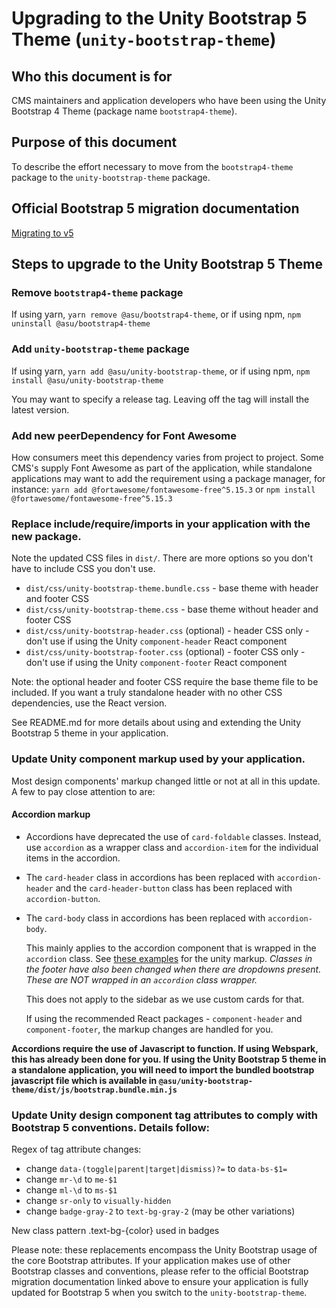 # Upgrading to the Unity Bootstrap 5 Theme (`unity-bootstrap-theme`)

## Who this document is for

CMS maintainers and application developers who have been using the Unity Bootstrap 4 Theme (package name `bootstrap4-theme`).

## Purpose of this document

To describe the effort necessary to move from the `bootstrap4-theme` package to the `unity-bootstrap-theme` package.

## Official Bootstrap 5 migration documentation

[Migrating to v5](https://getbootstrap.com/docs/5.1/migration/)

## Steps to upgrade to the Unity Bootstrap 5 Theme

### Remove `bootstrap4-theme` package

If using yarn, `yarn remove @asu/bootstrap4-theme`, or if using npm, `npm uninstall @asu/bootstrap4-theme`

### Add `unity-bootstrap-theme` package

If using yarn, `yarn add @asu/unity-bootstrap-theme`, or if using npm, `npm install @asu/unity-bootstrap-theme`

You may want to specify a release tag. Leaving off the tag will install the latest version.

### Add new peerDependency for Font Awesome

How consumers meet this dependency varies from project to project. Some CMS's supply Font Awesome as part of the application, while standalone applications may want to add the requirement using a package manager, for instance:
`yarn add @fortawesome/fontawesome-free^5.15.3` or `npm install @fortawesome/fontawesome-free^5.15.3`

### Replace include/require/imports in your application with the new package.

Note the updated CSS files in `dist/`. There are more options so you don't have to include CSS you don't use.

* `dist/css/unity-bootstrap-theme.bundle.css` - base theme with header and footer CSS
* `dist/css/unity-bootstrap-theme.css` - base theme without header and footer CSS
* `dist/css/unity-bootstrap-header.css` (optional) - header CSS only - don't use if using the Unity `component-header` React component
* `dist/css/unity-bootstrap-footer.css` (optional) - footer CSS only - don't use if using the Unity `component-footer` React component

Note: the optional header and footer CSS require the base theme file to be included. If you want a truly standalone header with no other CSS dependencies, use the React version.

See README.md for more details about using and extending the Unity Bootstrap 5 theme in your application.

### Update Unity component markup used by your application.

Most design components' markup changed little or not at all in this update. A few to pay close attention to are:

#### Accordion markup

- Accordions have deprecated the use of `card-foldable` classes. Instead, use `accordion` as a wrapper class and `accordion-item` for the individual items in the accordion.
- The `card-header` class in accordions has been replaced with `accordion-header` and the `card-header-button` class has been replaced with `accordion-button`.
- The `card-body` class in accordions has been replaced with `accordion-body`.

  This mainly applies to the accordion component that is wrapped in the `accordion` class. See [these examples](https://https://unity.web.asu.edu/@asu/unity-bootstrap-theme/?path=/story/atoms-accordions-examples--color-accents&globals=backgrounds.grid:false) for the unity markup. *Classes in the footer have also been changed when there are dropdowns present. These are NOT wrapped in an `accordion` class wrapper.*

  This does not apply to the sidebar as we use custom cards for that.

  If using the recommended React packages - `component-header` and `component-footer`, the markup changes are handled for you.

**Accordions require the use of Javascript to function. If using Webspark, this has already been done for you. If using the Unity Bootstrap 5 theme in a standalone application, you will need to import the bundled bootstrap javascript file which is available in `@asu/unity-bootstrap-theme/dist/js/bootstrap.bundle.min.js`**

### Update Unity design component tag attributes to comply with Bootstrap 5 conventions. Details follow:

Regex of tag attribute changes:
* change `data-(toggle|parent|target|dismiss)?=` to `data-bs-$1=`
* change `mr-\d` to `me-$1`
* change `ml-\d` to `ms-$1`
* change `sr-only` to `visually-hidden`
* change `badge-gray-2` to `text-bg-gray-2` (may be other variations)

New class pattern .text-bg-{color} used in badges

Please note: these replacements encompass the Unity Bootstrap usage of the core Bootstrap attributes. If your application makes use of other Bootstrap classes and conventions, please refer to the official Bootstrap migration documentation linked above to ensure your application is fully updated for Bootstrap 5 when you switch to the `unity-bootstrap-theme`.
